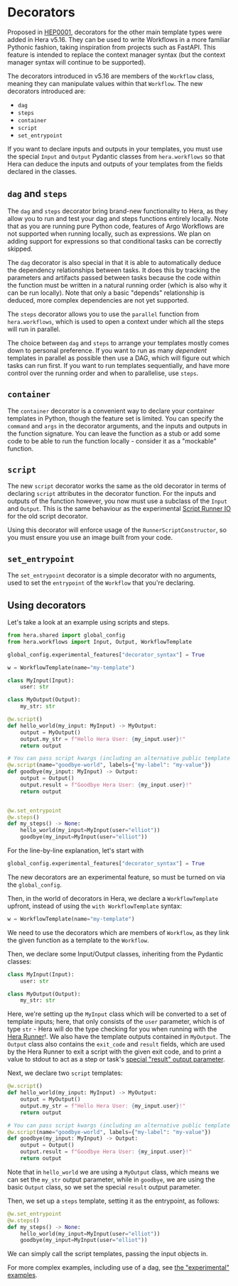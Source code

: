 # Decorators

Proposed in [HEP0001](https://github.com/argoproj-labs/hera/blob/73861b/proposals/heps/0001-decorators.md), decorators
for the other main template types were added in Hera v5.16. They can be used to write Workflows in a more familiar
Pythonic fashion, taking inspiration from projects such as FastAPI. This feature is intended to replace the context
manager syntax (but the context manager syntax will continue to be supported).

The decorators introduced in v5.16 are members of the `Workflow` class, meaning they can manipulate values within that
`Workflow`. The new decorators introduced are:

* `dag`
* `steps`
* `container`
* `script`
* `set_entrypoint`

If you want to declare inputs and outputs in your templates, you must use the special `Input` and `Output` Pydantic
classes from `hera.workflows` so that Hera can deduce the inputs and outputs of your templates from the fields declared
in the classes.

## `dag` and `steps`

The `dag` and `steps` decorator bring brand-new functionality to Hera, as they allow you to run and test your dag and
steps functions entirely locally. Note that as you are running pure Python code, features of Argo Workflows are not
supported when running locally, such as expressions. We plan on adding support for expressions so that conditional tasks
can be correctly skipped.

The `dag` decorator is also special in that it is able to automatically deduce the dependency relationships between
tasks. It does this by tracking the parameters and artifacts passed between tasks because the code within the function
must be written in a natural running order (which is also why it can be run locally). Note that only a basic "depends"
relationship is deduced, more complex dependencies are not yet supported.

The `steps` decorator allows you to use the `parallel` function from `hera.workflows`, which is used to open a context under which all the steps will run in parallel.

The choice between `dag` and `steps` to arrange your templates mostly comes down to personal preference. If you want to
run as many _dependent_ templates in parallel as possible then use a DAG, which will figure out which tasks can run
first. If you want to run templates sequentially, and have more control over the running order and when to parallelise,
use `steps`.

## `container`

The `container` decorator is a convenient way to declare your container templates in Python, though the feature set is
limited. You can specify the `command` and `args` in the decorator arguments, and the inputs and outputs in the function
signature. You can leave the function as a stub or add some code to be able to run the function locally - consider it as
a "mockable" function.

## `script`

The new `script` decorator works the same as the old decorator in terms of declaring `script` attributes in the
decorator function. For the inputs and outputs of the function however, you now must use a subclass of the `Input` and
`Output`. This is the same behaviour as the experimental [Script Runner IO](./script-runner-io.md) for the old script
decorator.

Using this decorator will enforce usage of the `RunnerScriptConstructor`, so you must ensure you use an image built from
your code.

## `set_entrypoint`

The `set_entrypoint` decorator is a simple decorator with no arguments, used to set the `entrypoint` of the `Workflow` that you're declaring.

## Using decorators

Let's take a look at an example using scripts and steps.

```py
from hera.shared import global_config
from hera.workflows import Input, Output, WorkflowTemplate

global_config.experimental_features["decorator_syntax"] = True

w = WorkflowTemplate(name="my-template")

class MyInput(Input):
    user: str

class MyOutput(Output):
    my_str: str

@w.script()
def hello_world(my_input: MyInput) -> MyOutput:
    output = MyOutput()
    output.my_str = f"Hello Hera User: {my_input.user}!"
    return output

# You can pass script kwargs (including an alternative public template name) in the decorator
@w.script(name="goodbye-world", labels={"my-label": "my-value"})
def goodbye(my_input: MyInput) -> Output:
    output = Output()
    output.result = f"Goodbye Hera User: {my_input.user}!"
    return output


@w.set_entrypoint
@w.steps()
def my_steps() -> None:
    hello_world(my_input=MyInput(user="elliot"))
    goodbye(my_input=MyInput(user="elliot"))
```

For the line-by-line explanation, let's start with

```py
global_config.experimental_features["decorator_syntax"] = True
```

The new decorators are an experimental feature, so must be turned on via the `global_config`.

Then, in the world of decorators in Hera, we declare a `WorkflowTemplate` upfront, instead of using the `with WorkflowTemplate` syntax:

```py
w = WorkflowTemplate(name="my-template")
```

We need to use the decorators which are members of `Workflow`, as they link the given function as a template to the `Workflow`.

Then, we declare some Input/Output classes, inheriting from the Pydantic classes:

```py
class MyInput(Input):
    user: str

class MyOutput(Output):
    my_str: str
```

Here, we're setting up the `MyInput` class which will be converted to a set of template inputs; here, that only consists
of the `user` parameter, which is of type `str` - Hera will do the type checking for you when running with the
[Hera Runner](./script-basics.md#runnerscriptconstructor)!. We also have the template outputs contained in `MyOutput`. The `Output` class also contains the
`exit_code` and `result` fields, which are used by the Hera Runner to exit a script with the given exit code, and to
print a value to stdout to act as a step or task's
[special "result" output parameter](https://argo-workflows.readthedocs.io/en/stable/walk-through/output-parameters/#result-output-parameter).

Next, we declare two `script` templates:

```py
@w.script()
def hello_world(my_input: MyInput) -> MyOutput:
    output = MyOutput()
    output.my_str = f"Hello Hera User: {my_input.user}!"
    return output

# You can pass script kwargs (including an alternative public template name) in the decorator
@w.script(name="goodbye-world", labels={"my-label": "my-value"})
def goodbye(my_input: MyInput) -> Output:
    output = Output()
    output.result = f"Goodbye Hera User: {my_input.user}!"
    return output
```

Note that in `hello_world` we are using a `MyOutput` class, which means we can set the `my_str` output parameter, while
in `goodbye`, we are using the basic `Output` class, so we set the special `result` output parameter.

Then, we set up a `steps` template, setting it as the entrypoint, as follows:

```py
@w.set_entrypoint
@w.steps()
def my_steps() -> None:
    hello_world(my_input=MyInput(user="elliot"))
    goodbye(my_input=MyInput(user="elliot"))
```

We can simply call the script templates, passing the input objects in.

For more complex examples, including use of a dag, see
[the "experimental" examples](../examples/workflows/experimental/new_dag_decorator_params.md).
